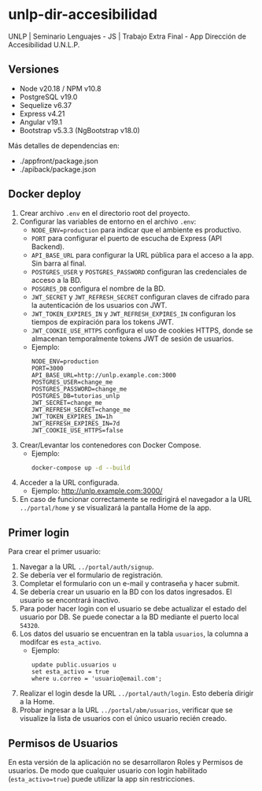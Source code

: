 # unlp-dir-accesibilidad

UNLP | Seminario Lenguajes - JS | Trabajo Extra Final - App Dirección de Accesibilidad U.N.L.P.

## Versiones

* Node v20.18 / NPM v10.8
* PostgreSQL v19.0
* Sequelize v6.37
* Express v4.21
* Angular v19.1
* Bootstrap v5.3.3 (NgBootstrap v18.0)

Más detalles de dependencias en:

* ./appfront/package.json
* ./apiback/package.json

## Docker deploy

1. Crear archivo `.env` en el directorio root del proyecto.
2. Configurar las variables de entorno en el archivo `.env`:
   * `NODE_ENV=production` para indicar que el ambiente es productivo.
   * `PORT` para configurar el puerto de escucha de Express (API Backend).
   * `API_BASE_URL` para configurar la URL pública para el acceso a la app. Sin barra al final.
   * `POSTGRES_USER` y `POSTGRES_PASSWORD` configuran las credenciales de acceso a la BD.
   * `POSGRES_DB` configura el nombre de la BD.
   * `JWT_SECRET` y `JWT_REFRESH_SECRET` configuran claves de cifrado para la autenticación de los usuarios con JWT.
   * `JWT_TOKEN_EXPIRES_IN` y `JWT_REFRESH_EXPIRES_IN` configuran los tiempos de expiración para los tokens JWT.
   * `JWT_COOKIE_USE_HTTPS` configura el uso de cookies HTTPS, donde se almacenan temporalmente tokens JWT de sesión de usuarios.
   * Ejemplo:
     ``` dotenv
     NODE_ENV=production
     PORT=3000
     API_BASE_URL=http://unlp.example.com:3000
     POSTGRES_USER=change_me
     POSTGRES_PASSWORD=change_me
     POSTGRES_DB=tutorias_unlp
     JWT_SECRET=change_me
     JWT_REFRESH_SECRET=change_me
     JWT_TOKEN_EXPIRES_IN=1h
     JWT_REFRESH_EXPIRES_IN=7d
     JWT_COOKIE_USE_HTTPS=false
     ```
3. Crear/Levantar los contenedores con Docker Compose.
   * Ejemplo:
     ``` bash
     docker-compose up -d --build
     ```
4. Acceder a la URL configurada.
   * Ejemplo: http://unlp.example.com:3000/
5. En caso de funcionar correctamente se redirigirá el navegador a la URL `../portal/home` y se visualizará la pantalla Home de la app.

## Primer login

Para crear el primer usuario:

1. Navegar a la URL `../portal/auth/signup`.
2. Se debería ver el formulario de registración.
3. Completar el formulario con un e-mail y contraseña y hacer submit.
4. Se debería crear un usuario en la BD con los datos ingresados. El usuario se encontrará inactivo.
5. Para poder hacer login con el usuario se debe actualizar el estado del usuario por DB. Se puede conectar a la BD mediante el puerto local `54320`.
6. Los datos del usuario se encuentran en la tabla `usuarios`, la columna a modifcar es `esta_activo`.
   * Ejemplo:
     ``` postgresql
     update public.usuarios u
     set esta_activo = true
     where u.correo = 'usuario@email.com';
     ```
7. Realizar el login desde la URL `../portal/auth/login`. Esto debería dirigir a la Home.
8. Probar ingresar a la URL `../portal/abm/usuarios`, verificar que se visualize la lista de usuarios con el único usuario recién creado.

## Permisos de Usuarios

En esta versión de la aplicación no se desarrollaron Roles y Permisos de usuarios. De modo que cualquier usuario con login habilitado (`esta_activo=true`) puede utilizar la app sin restricciones.
